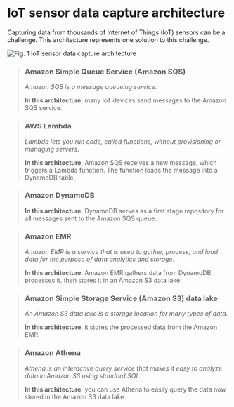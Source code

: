 # IoT sensor data capture architecture

Capturing data from thousands of Internet of Things (IoT) sensors can be a challenge. This architecture represents one solution to this challenge.

![Fig. 1 IoT sensor data capture architecture](img/SAA-CO2/databases/dynamodb/iot-sensor-data-capture-architecture/diag01.png)

> ### Amazon Simple Queue Service (Amazon SQS)
>
> *Amazon SQS is a message queueing service.*
>
> **In this architecture**, many IoT devices send messages to the Amazon SQS service.

> ### AWS Lambda
>
> *Lambda lets you run code, called functions, without provisioning or managing servers.*
>
> **In this architecture**, Amazon SQS receives a new message, which triggers a Lambda function. The function loads the message into a DynamoDB table.

> ### Amazon DynamoDB
>
> **In this architecture**, DynamoDB serves as a first stage repository for all messages sent to the Amazon SQS queue.

> ### Amazon EMR
>
> *Amazon EMR is a service that is used to gather, process, and load data for the purpose of data analytics and storage.*
>
> **In this architecture**, Amazon EMR gathers data from DynamoDB, processes it, then stores it in an Amazon S3 data lake.

> ### Amazon Simple Storage Service (Amazon S3) data lake
>
> *An Amazon S3 data lake is a storage location for many types of data.*
>
> **In this architecture**, it stores the processed data from the Amazon EMR.

> ### Amazon Athena
>
> *Athena is an interactive query service that makes it easy to analyze data in Amazon S3 using standard SQL.*
>
> **In this architecture**, you can use Athena to easily query the data now stored in the Amazon S3 data lake.
